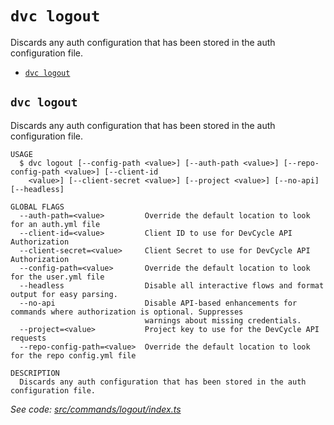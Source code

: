 `dvc logout`
============

Discards any auth configuration that has been stored in the auth configuration file.

* [`dvc logout`](#dvc-logout)

## `dvc logout`

Discards any auth configuration that has been stored in the auth configuration file.

```
USAGE
  $ dvc logout [--config-path <value>] [--auth-path <value>] [--repo-config-path <value>] [--client-id
    <value>] [--client-secret <value>] [--project <value>] [--no-api] [--headless]

GLOBAL FLAGS
  --auth-path=<value>         Override the default location to look for an auth.yml file
  --client-id=<value>         Client ID to use for DevCycle API Authorization
  --client-secret=<value>     Client Secret to use for DevCycle API Authorization
  --config-path=<value>       Override the default location to look for the user.yml file
  --headless                  Disable all interactive flows and format output for easy parsing.
  --no-api                    Disable API-based enhancements for commands where authorization is optional. Suppresses
                              warnings about missing credentials.
  --project=<value>           Project key to use for the DevCycle API requests
  --repo-config-path=<value>  Override the default location to look for the repo config.yml file

DESCRIPTION
  Discards any auth configuration that has been stored in the auth configuration file.
```

_See code: [src/commands/logout/index.ts](https://github.com/DevCycleHQ/cli/blob/v5.21.0/src/commands/logout/index.ts)_
